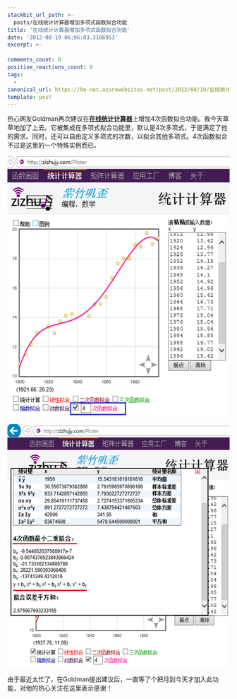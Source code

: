 ```yaml
---
stackbit_url_path: >-
  posts/在线统计计算器增加多项式函数拟合功能
title: '在线统计计算器增加多项式函数拟合功能'
date: '2012-08-19 06:06:03.3166953'
excerpt: >-
  
comments_count: 0
positive_reactions_count: 0
tags: 
  - 
canonical_url: https://be-net.azurewebsites.net/post/2012/08/19/在线统计计算器增加多项式函数拟合功能
template: post
---
```

<p>热心网友Goldman再次建议在<a href="http://zizhujy.com/Ploter"><strong>在线统计计算器</strong></a>上增加4次函数拟合功能。我今天草草地加了上去。它被集成在多项式拟合功能里，默认是4次多项式，于是满足了他的需求。同时，还可以自由定义多项式的次数，以拟合其他多项式。4次函数拟合不过是这里的一个特殊实例而已。</p>  <p><a href="http://zizhujy.com/Ploter"><img style="background-image: none; border-right-width: 0px; padding-left: 0px; padding-right: 0px; display: inline; border-top-width: 0px; border-bottom-width: 0px; border-left-width: 0px; padding-top: 0px" title="在线统计计算器" border="0" alt="在线统计计算器" src="https://raw.githubusercontent.com/Jeff-Tian/blogengine.net/master/Source/BlogEngine/BlogEngine.NET/App_Data/files/image_603.png" width="534" height="591" /></a></p>  <p><a href="http://zizhujy.com/Ploter"><img style="background-image: none; border-right-width: 0px; padding-left: 0px; padding-right: 0px; display: inline; border-top-width: 0px; border-bottom-width: 0px; border-left-width: 0px; padding-top: 0px" title="在线统计计算器" border="0" alt="在线统计计算器" src="https://raw.githubusercontent.com/Jeff-Tian/blogengine.net/master/Source/BlogEngine/BlogEngine.NET/App_Data/files/image_604.png" width="534" height="550" /></a></p>  <p>由于最近太忙了，在Goldman提出建议后，一直等了个把月到今天才加入此功能，对他的热心关注在这里表示感谢！</p>